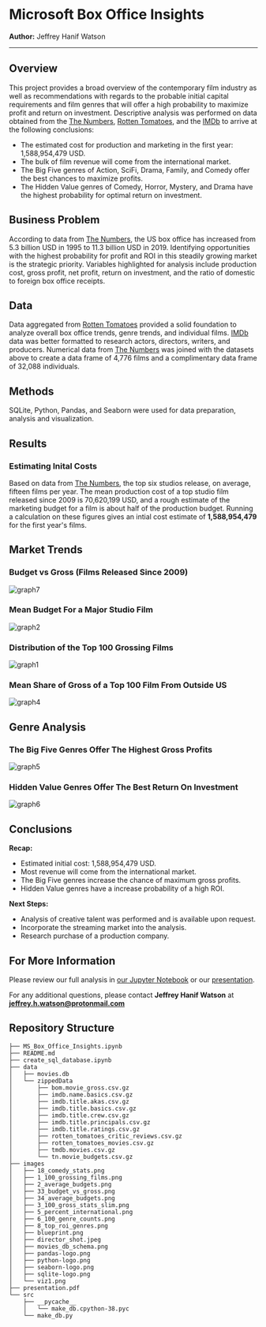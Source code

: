 # Microsoft Box Office Insights

**Author:** Jeffrey Hanif Watson
***

## Overview

This project provides a broad overview of the contemporary film industry as well as recommendations with regards to the probable initial capital requirements and film genres that will offer a high probability to maximize profit and return on investment. Descriptive analysis was performed on data obtained from the [The Numbers](https://www.the-numbers.com/), [Rotten Tomatoes](https://www.rottentomatoes.com/), and the [IMDb](https://www.imdb.com/) to arrive at the following conclusions: 

- The estimated cost for production and marketing in the first year: 1,588,954,479 USD.
- The bulk of film revenue will come from the international market.
- The Big Five genres of Action, SciFi, Drama, Family, and Comedy offer the best chances to maximize  profits.
- The Hidden Value genres of Comedy, Horror, Mystery, and Drama have the highest probability for optimal return on investment.


## Business Problem

According to data from [The Numbers](https://www.the-numbers.com/), the US box office has increased  from 5.3 billion USD in 1995 to 11.3 billion USD in  2019. Identifying opportunities with the highest probability for profit and ROI in this steadily growing market is the strategic priority. Variables highlighted for analysis include production cost, gross profit, net profit, return on investment, and the ratio of domestic to foreign box office receipts.


## Data

Data aggregated from [Rotten Tomatoes](https://www.rottentomatoes.com/) provided a solid foundation to analyze overall box office trends, genre trends, and individual films. [IMDb](https://www.imdb.com/) data was better formatted to research actors, directors, writers, and producers. Numerical data from [The Numbers](https://www.the-numbers.com/) was joined with the datasets above to create a data frame of 4,776 films and a complimentary data frame of 32,088 individuals. 

## Methods

SQLite, Python, Pandas, and Seaborn were used for data preparation, analysis and visualization.

## Results

### Estimating Inital Costs

Based on data from [The Numbers](https://www.the-numbers.com/), the top six studios release, on average, fifteen films per year. The mean production cost of a top studio film released since 2009 is 70,620,199 USD, and a rough estimate of the marketing budget for a film is about half of the production budget. Running a calculation on these figures gives an intial cost estimate of **1,588,954,479** for the first year's films.

## Market Trends

### Budget vs Gross (Films Released Since 2009)
![graph7](./images/33_budget_vs_gross.png)

### Mean Budget For a Major Studio Film
![graph2](./images/34_average_budgets.png)

### Distribution of the Top 100 Grossing Films
![graph1](./images/1_100_grossing_films.png)

### Mean Share of Gross of a Top 100 Film From Outside US
![graph4](./images/5_percent_international.png)

## Genre Analysis

### The Big Five Genres Offer The Highest Gross Profits
![graph5](./images/6_100_genre_counts.png)

### Hidden Value Genres Offer The Best Return On Investment
![graph6](./images/8_top_roi_genres.png)

## Conclusions

**Recap:**
- Estimated initial cost: 1,588,954,479 USD.
- Most revenue will come from the international market.
- The Big Five genres increase the chance of maximum gross profits.
- Hidden Value genres have a increase probability of a high ROI.

**Next Steps:**
- Analysis of creative talent was performed and is available upon request.
- Incorporate the streaming market into the analysis.
- Research purchase of a production company.


## For More Information

Please review our full analysis in [our Jupyter Notebook](MS_Box_Office_Insights.ipynb) or our [presentation](./presentation.pdf).

For any additional questions, please contact **Jeffrey Hanif Watson** at **jeffrey.h.watson@protonmail.com**

## Repository Structure

```
├── MS_Box_Office_Insights.ipynb
├── README.md
├── create_sql_database.ipynb
├── data
│   ├── movies.db
│   └── zippedData
│       ├── bom.movie_gross.csv.gz
│       ├── imdb.name.basics.csv.gz
│       ├── imdb.title.akas.csv.gz
│       ├── imdb.title.basics.csv.gz
│       ├── imdb.title.crew.csv.gz
│       ├── imdb.title.principals.csv.gz
│       ├── imdb.title.ratings.csv.gz
│       ├── rotten_tomatoes_critic_reviews.csv.gz
│       ├── rotten_tomatoes_movies.csv.gz
│       ├── tmdb.movies.csv.gz
│       └── tn.movie_budgets.csv.gz
├── images
│   ├── 18_comedy_stats.png
│   ├── 1_100_grossing_films.png
│   ├── 2_average_budgets.png
│   ├── 33_budget_vs_gross.png
│   ├── 34_average_budgets.png
│   ├── 3_100_gross_stats_slim.png
│   ├── 5_percent_international.png
│   ├── 6_100_genre_counts.png
│   ├── 8_top_roi_genres.png
│   ├── blueprint.png
│   ├── director_shot.jpeg
│   ├── movies_db_schema.png
│   ├── pandas-logo.png
│   ├── python-logo.png
│   ├── seaborn-logo.png
│   ├── sqlite-logo.png
│   └── viz1.png
├── presentation.pdf
└── src
    ├── __pycache__
    │   └── make_db.cpython-38.pyc
    └── make_db.py
```